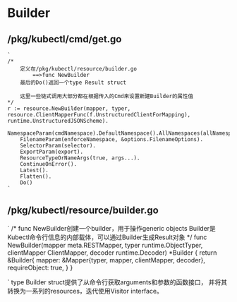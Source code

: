 # Builder

## /pkg/kubectl/cmd/get.go
	`
	/*
		定义在/pkg/kubectl/resource/builder.go
			==>func NewBuilder
		最后的Do()返回一个type Result struct

		这里一些链式调用大部分都在根据传入的Cmd来设置新建Builder的属性值
	*/
	r := resource.NewBuilder(mapper, typer, resource.ClientMapperFunc(f.UnstructuredClientForMapping), runtime.UnstructuredJSONScheme).
		NamespaceParam(cmdNamespace).DefaultNamespace().AllNamespaces(allNamespaces).
		FilenameParam(enforceNamespace, &options.FilenameOptions).
		SelectorParam(selector).
		ExportParam(export).
		ResourceTypeOrNameArgs(true, args...).
		ContinueOnError().
		Latest().
		Flatten().
		Do()
	`
## /pkg/kubectl/resource/builder.go
`
	/*
	func NewBuilder创建一个builder，用于操作generic objects
	Builder是Kubectl命令行信息的内部载体，可以通过Builder生成Result对象
	*/
	func NewBuilder(mapper meta.RESTMapper, typer runtime.ObjectTyper, clientMapper ClientMapper, decoder 		runtime.Decoder) *Builder {
	return &Builder{
		mapper:        &Mapper{typer, mapper, clientMapper, decoder},
		requireObject: true,
		}
	}
	
`
	type Builder struct提供了从命令行获取arguments和参数的函数接口，
	并将其转换为一系列的resources，迭代使用Visitor interface。
	
	